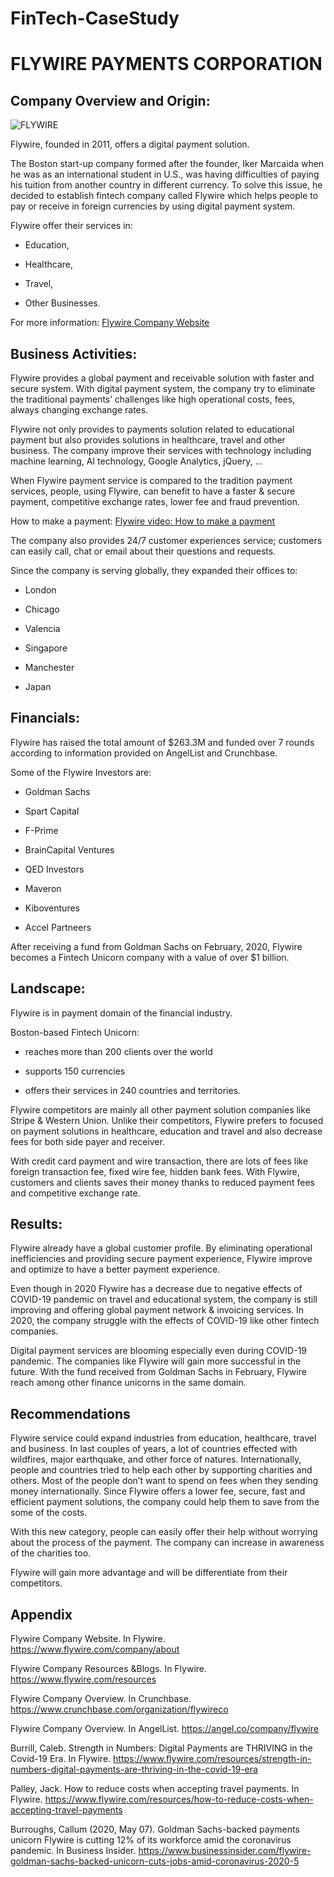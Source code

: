 # FinTech-CaseStudy

# FLYWIRE PAYMENTS CORPORATION

## Company Overview and Origin:

![FLYWIRE](https://www.flywire.com/media/img/flywire-author-fallback.png)

Flywire, founded in 2011, offers a digital payment solution. 

The Boston start-up company formed after the founder, Iker Marcaida when he was as an international student in U.S., was having difficulties of paying his tuition from another country in different currency. To solve this issue, he decided to establish fintech company called Flywire which helps people to pay or receive in foreign currencies by using digital payment system. 

Flywire offer their services in:

- Education,

- Healthcare,

- Travel,

- Other Businesses.

For more information: [Flywire Company Website](https://www.flywire.com/)


## Business Activities:

Flywire provides a global payment and receivable solution with faster and secure system. With digital payment system, the company try to eliminate the traditional payments’ challenges like high operational costs, fees, always changing exchange rates. 

Flywire not only provides to payments solution related to educational payment but also provides solutions in healthcare, travel and other business. The company improve their services with technology including machine learning, AI technology, Google Analytics, jQuery, ...  

When Flywire payment service is compared to the tradition payment services, people, using Flywire, can benefit to have a faster & secure payment, competitive exchange rates, lower fee and fraud prevention.

How to make a payment: [Flywire video: How to make a payment](https://vimeo.com/153781014)

The company also provides 24/7 customer experiences service; customers can easily call, chat or email about their questions and requests. 

Since the company is serving globally, they expanded their offices to:

- London

- Chicago

- Valencia

- Singapore

- Manchester

- Japan


## Financials:

Flywire has raised the total amount of $263.3M and funded over 7 rounds according to information provided on AngelList and Crunchbase.

Some of the Flywire Investors are:

-	Goldman Sachs

-	Spart Capital

-	F-Prime

-	BrainCapital Ventures

-	QED Investors

-	Maveron

-	Kiboventures

-	Accel Partneers


After receiving a fund from Goldman Sachs on February, 2020, Flywire becomes a Fintech Unicorn company with a value of over $1 billion. 

## Landscape:

Flywire is in payment domain of the financial industry. 

Boston-based Fintech Unicorn:

-	reaches more than 200 clients over the world

-	supports 150 currencies

-	offers their services in 240 countries and territories.


Flywire competitors are mainly all other payment solution companies like Stripe & Western Union. Unlike their competitors, Flywire prefers to focused on payment solutions in healthcare, education and travel and also decrease fees for both side payer and receiver. 

With credit card payment and wire transaction, there are lots of fees like foreign transaction fee, fixed wire fee, hidden bank fees. With Flywire, customers and clients saves their money thanks to reduced payment fees and competitive exchange rate.

## Results:

Flywire already have a global customer profile. By eliminating operational inefficiencies and providing secure payment experience, Flywire improve and optimize to have a better payment experience.

Even though in 2020 Flywire has a decrease due to negative effects of COVID-19 pandemic on travel and educational system, the company is still improving and offering global payment network & invoicing services. In 2020, the company struggle with the effects of COVID-19 like other fintech companies. 

Digital payment services are blooming especially even during COVID-19 pandemic. The companies like Flywire will gain more successful in the future. With the fund received from Goldman Sachs in February, Flywire reach among other finance unicorns in the same domain.

## Recommendations

Flywire service could expand industries from education, healthcare, travel and business. In last couples of years, a lot of countries effected with wildfires, major earthquake, and other force of natures. Internationally, people and countries tried to help each other by supporting charities and others. Most of the people don’t want to spend on fees when they sending money internationally. Since Flywire offers a lower fee, secure, fast and efficient payment solutions, the company could help them to save from the some of the costs. 

With this new category, people can easily offer their help without worrying about the process of the payment. The company can increase in awareness of the charities too. 

Flywire will gain more advantage and will be differentiate from their competitors. 


## Appendix

Flywire Company Website. In Flywire. https://www.flywire.com/company/about

Flywire Company Resources &Blogs. In Flywire. https://www.flywire.com/resources

Flywire Company Overview. In Crunchbase. https://www.crunchbase.com/organization/flywireco

Flywire Company Overview. In AngelList. https://angel.co/company/flywire

Burrill, Caleb. Strength in Numbers: Digital Payments are THRIVING in the Covid-19 Era. In Flywire. https://www.flywire.com/resources/strength-in-numbers-digital-payments-are-thriving-in-the-covid-19-era 

Palley, Jack. How to reduce costs when accepting travel payments. In Flywire. https://www.flywire.com/resources/how-to-reduce-costs-when-accepting-travel-payments 

Burroughs, Callum (2020, May 07). Goldman Sachs-backed payments unicorn Flywire is cutting 12% of its workforce amid the coronavirus pandemic. In Business Insider. https://www.businessinsider.com/flywire-goldman-sachs-backed-unicorn-cuts-jobs-amid-coronavirus-2020-5 
